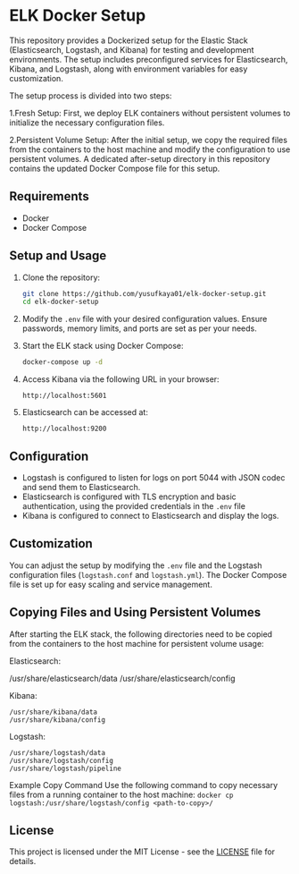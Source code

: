 # ELK Docker Setup

This repository provides a Dockerized setup for the Elastic Stack (Elasticsearch, Logstash, and Kibana) for testing and development environments. The setup includes preconfigured services for Elasticsearch, Kibana, and Logstash, along with environment variables for easy customization.

The setup process is divided into two steps:

1.Fresh Setup:
    First, we deploy ELK containers without persistent volumes to initialize the necessary configuration files.

2.Persistent Volume Setup:
    After the initial setup, we copy the required files from the containers to the host machine and modify the configuration to use persistent volumes. A dedicated after-setup directory in this repository contains the updated Docker Compose file for this setup.

## Requirements
- Docker
- Docker Compose

## Setup and Usage

1. Clone the repository:

    ```bash
    git clone https://github.com/yusufkaya01/elk-docker-setup.git
    cd elk-docker-setup
    ```

2. Modify the `.env` file with your desired configuration values. Ensure passwords, memory limits, and ports are set as per your needs.

3. Start the ELK stack using Docker Compose:

    ```bash
    docker-compose up -d
    ```

4. Access Kibana via the following URL in your browser:

    ```
    http://localhost:5601
    ```

5. Elasticsearch can be accessed at:

    ```
    http://localhost:9200
    ```

## Configuration

- Logstash is configured to listen for logs on port 5044 with JSON codec and send them to Elasticsearch.
- Elasticsearch is configured with TLS encryption and basic authentication, using the provided credentials in the `.env` file
- Kibana is configured to connect to Elasticsearch and display the logs.

## Customization

You can adjust the setup by modifying the `.env` file and the Logstash configuration files (`logstash.conf` and `logstash.yml`). The Docker Compose file is set up for easy scaling and service management.

## Copying Files and Using Persistent Volumes

After starting the ELK stack, the following directories need to be copied from the containers to the host machine for persistent volume usage:

Elasticsearch:

/usr/share/elasticsearch/data
/usr/share/elasticsearch/config

Kibana:

```
/usr/share/kibana/data
/usr/share/kibana/config
```

Logstash:

```
/usr/share/logstash/data
/usr/share/logstash/config
/usr/share/logstash/pipeline
```

Example Copy Command
Use the following command to copy necessary files from a running container to the host machine:
`docker cp logstash:/usr/share/logstash/config <path-to-copy>/`

## License

This project is licensed under the MIT License - see the [LICENSE](LICENSE) file for details.
